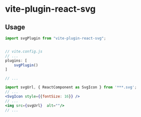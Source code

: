 # vite-plugin-react-svg

## Usage
```javascript
import svgPlugin from "vite-plugin-react-svg";


// vite.config.js
// ...
plugins: [
    svgPlugin()
]

// ...


```

```jsx
import svgUrl, { ReactComponent as SvgIcon } from '***.svg';
// ...
<SvgIcon style={{fontSize: 16}} />
// ...
<img src={svgUrl}  alt=""/>
// ...

```